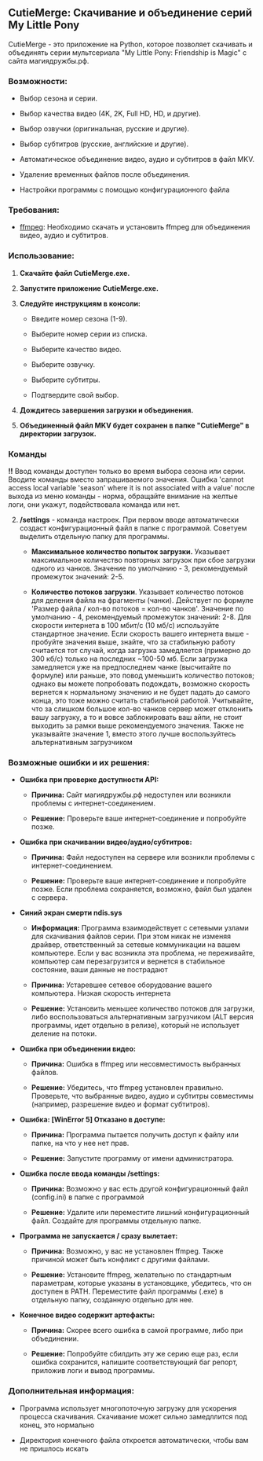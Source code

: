 ## CutieMerge: Скачивание и объединение серий My Little Pony

CutieMerge - это приложение на Python, которое позволяет скачивать и объединять серии мультсериала "My Little Pony: Friendship is Magic" с сайта магиядружбы.рф.

### Возможности:

- Выбор сезона и серии.
    
- Выбор качества видео (4K, 2K, Full HD, HD, и другие).
    
- Выбор озвучки (оригинальная, русские и другие).
    
- Выбор субтитров (русские, английские и другие).
    
- Автоматическое объединение видео, аудио и субтитров в файл MKV.
    
- Удаление временных файлов после объединения.

- Настройки программы с помощью конфигурационного файла
    

### Требования:

- [ffmpeg](https://www.ffmpeg.org/): Необходимо скачать и установить ffmpeg для объединения видео, аудио и субтитров.
    

### Использование:

1. **Скачайте файл CutieMerge.exe.**
    
2. **Запустите приложение CutieMerge.exe.**
    
3. **Следуйте инструкциям в консоли:**
    
    - Введите номер сезона (1-9).
        
    - Выберите номер серии из списка.
        
    - Выберите качество видео.
        
    - Выберите озвучку.
        
    - Выберите субтитры.
        
    - Подтвердите свой выбор.
        
4. **Дождитесь завершения загрузки и объединения.**
    
5. **Объединенный файл MKV будет сохранен в папке "CutieMerge" в директории загрузок.**


### Команды

**!!** Ввод команды доступен только во время выбора сезона или серии. Вводите команды вместо запрашиваемого значения. Ошибка 'cannot access local variable 'season' where it is not associated with a value' после выхода из меню команды - норма, обращайте внимание на желтые логи, они укажут, подействовала команда или нет.

2. **/settings** - команда настроек. При первом вводе автоматически создаст конфигурационный файл в папке с программой. Советуем выделить отдельную папку для программы.

    - **Максимальное количество попыток загрузки.** Указывает максимальное количество повторных загрузок при сбое загрузки одного из чанков. Значение по умолчанию - 3, рекомендуемый промежуток значений: 2-5.
  
    - **Количество потоков загрузки**. Указывает количество потоков для деления файла на фрагменты (чанки). Действует по формуле 'Размер файла / кол-во потоков = кол-во чанков'. Значение по умолчанию - 4, рекомендуемый промежуток значений: 2-8. Для скорости интернета в 100 мбит/c (10 мб/c) используйте стандартное значение. Если скорость вашего интернета выше - пробуйте значения выше, знайте, что за стабильную работу считается тот случай, когда загрузка замедляется (примерно до 300 кб/c) только на последних ~100-50 мб. Если загрузка замедляется уже на предпоследнем чанке (высчитайте по формуле) или раньше, это повод уменьшить количество потоков; однако вы можете попробовать подождать, возможно скорость вернется к нормальному значению и не будет падать до самого конца, это тоже можно считать стабильной работой. Учитывайте, что за слишком большое кол-во чанков сервер может отклонить вашу загрузку, а то и вовсе заблокировать ваш айпи, не стоит выходить за рамки выше рекомендуемого значения. Также не указывайте значение 1, вместо этого лучше воспользуйтесь альтернативным загрузчиком
    

### Возможные ошибки и их решения:

- **Ошибка при проверке доступности API:**
    
    - **Причина:** Сайт магиядружбы.рф недоступен или возникли проблемы с интернет-соединением.
        
    - **Решение:** Проверьте ваше интернет-соединение и попробуйте позже.
        
- **Ошибка при скачивании видео/аудио/субтитров:**
    
    - **Причина:** Файл недоступен на сервере или возникли проблемы с интернет-соединением.
        
    - **Решение:** Проверьте ваше интернет-соединение и попробуйте позже. Если проблема сохраняется, возможно, файл был удален с сервера.

- **Синий экран смерти ndis.sys**

    - **Информация:** Программа взаимодействует с сетевыми узлами для скачивания файлов серии. При этом никак не изменяя драйвер, ответственный за сетевые коммуникации на вашем компьютере. Если у вас возникла эта проблема, не переживайте, компьютер сам перезагрузится и вернется в стабильное состояние, ваши данные не пострадают

    - **Причина:** Устаревшее сетевое оборудование вашего компьютера. Низкая скорость интернета

    - **Решение:** Установить меньшее количество потоков для загрузки, либо воспользоваться альтернативным загрузчиком (ALT версия программы, идет отдельно в релизе), который не использует деление на потоки.
        
- **Ошибка при объединении видео:**
    
    - **Причина:** Ошибка в ffmpeg или несовместимость выбранных файлов.
        
    - **Решение:** Убедитесь, что ffmpeg установлен правильно. Проверьте, что выбранные видео, аудио и субтитры совместимы (например, разрешение видео и формат субтитров).
        
- **Ошибка: [WinError 5] Отказано в доступе:**
    
    - **Причина:** Программа пытается получить доступ к файлу или папке, на что у нее нет прав.
        
    - **Решение:** Запустите программу от имени администратора.

- **Ошибка после ввода команды /settings:**

    - **Причина:** Возможно у вас есть другой конфигурационный файл (config.ini) в папке с программой
 
    - **Решение:** Удалите или переместите лишний конфигурационный файл. Создайте для программы отдельную папке.

 - **Программа не запускается / сразу вылетает:**

    - **Причина:** Возможно, у вас не установлен ffmpeg. Также причиной может быть конфликт с другими файлами.
  
    - **Решение:** Установите ffmpeg, желательно по стандартным параметрам, которые указаны в установщике, убедитесь, что он доступен в PATH. Переместите файл программы (.exe) в отдельную папку, созданную отдельно для нее. 

- **Конечное видео содержит артефакты:**

    - **Причина:** Скорее всего ошибка в самой программе, либо при объединении.
 
    - **Решение:** Попробуйте сбилдить эту же серию еще раз, если ошибка сохранится, напишите соответствующий баг репорт, приложив логи и вывод программы.


### Дополнительная информация:

- Программа использует многопоточную загрузку для ускорения процесса скачивания. Скачивание может сильно замедллится под конец, это нормально

- Директория конечного файла откроется автоматически, чтобы вам не пришлось искать
